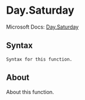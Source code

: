 # Day.Saturday

Microsoft Docs: [Day.Saturday](https://docs.microsoft.com/en-us/powerquery-m/day-saturday)

## Syntax

```
Syntax for this function.
```

## About

About this function.

